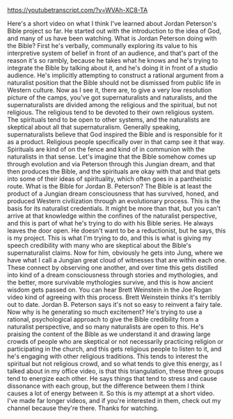 https://youtubetranscript.com/?v=WVAh-XC8-TA

 Here's a short video on what I think I've learned about Jordan Peterson's Bible project so far. He started out with the introduction to the idea of God, and many of us have been watching. What is Jordan Peterson doing with the Bible? First he's verbally, communally exploring its value to his interpretive system of belief in front of an audience, and that's part of the reason it's so rambly, because he takes what he knows and he's trying to integrate the Bible by talking about it, and he's doing it in front of a studio audience. He's implicitly attempting to construct a rational argument from a naturalist position that the Bible should not be dismissed from public life in Western culture. Now as I see it, there are, to give a very low resolution picture of the camps, you've got supernaturalists and naturalists, and the supernaturalists are divided among the religious and the spiritual, but not religious. The religious tend to be devoted to their own religious system. The spirituals tend to be open to other systems, and the naturalists are skeptical about all that supernaturalism. Generally speaking, supernaturalists believe that God inspired the Bible and is responsible for it as a product. Religious people specifically over in that camp see it that way. Spirituals are kind of on the fence and kind of in communion with the naturalists in that sense. Let's imagine that the Bible somehow comes up through evolution and via Peterson through this Jungian dream, and that then produces the Bible, and the spirituals are okay with that and that gets into some of their ideas of spirituality, which often goes in a pantheistic route. What is the Bible for Jordan B. Peterson? The Bible is at least the product of a Jungian dream consciousness that has survived, honed, and produced Western civilization through an evolutionary process. This is the basis for its naturalist credentials. It might be more than that, but you can't arrive at that knowledge within the confines of the naturalist perspective, and this is part of what he's trying to do with his Bible series. He always leaves the door open. He doesn't want to be a reductionist, but he says, this is my project. This is what I'm trying to do, and this is what is giving my speech credibility with many who are skeptical about the Bible's supernaturalist claims. Now for him, obviously he gets into Jung, where we have what I call a Jungian great cloud of witnesses that are within each one. These connect by observing one another, and over time this gets distilled into kind of a dream consciousness through stories and mythologies, and the better, more survivable mythologies survive, and this is how ancient wisdom gets passed on. You can hear Brett Weinstein in the Joe Rogan video kind of agreeing with this process. Brett Weinstein thinks it's terribly out to date. Jordan B. Peterson says it's not so easy to reinvent a fairy tale. Now why is he generating so much excitement? He's trying to use a rational, psychological approach to give the Bible credibility from a naturalist perspective, and so many naturalists are open to this. He's praising the content of the Bible as we understand it and drawing large crowds of people who are skeptical or not necessarily practicing religion or participating in the church, and this gets religious people to listen to it, and he's engaging with other religious traditions. This tends to interest the spiritual but not religious crowd, and so what tends to give this energy, as I talked about in my office video, is that this triangulation, these three groups tend to energize each other. He says things that tend to stress and cause dissonance with each group, but the difference between them I think causes a lot of energy between it. So this is my attempt at a short video. I've made far longer videos, and if you're interested in them, check out my channel because they're there. Thanks for watching.